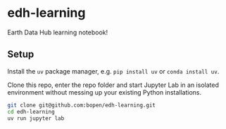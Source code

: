 # edh-learning

Earth Data Hub learning notebook!

## Setup

Install the `uv` package manager, e.g. `pip install uv` or `conda install uv`.

Clone this repo, enter the repo folder and start Jupyter Lab in an isolated
environment without messing up your existing Python installations.

```bash
git clone git@github.com:bopen/edh-learning.git
cd edh-learning
uv run jupyter lab
```

